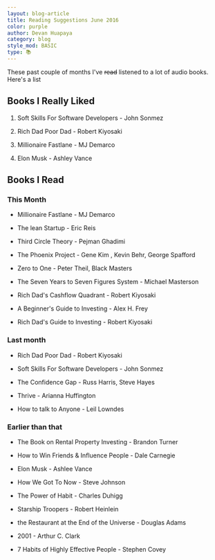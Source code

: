 ```yaml
---
layout: blog-article
title: Reading Suggestions June 2016
color: purple
author: Devan Huapaya
category: blog
style_mod: BASIC
type: 📚
---
```


These past couple of months I've ~~read~~ listened to a lot of audio books. Here's a list

## Books I Really Liked

1. Soft Skills For Software Developers - John Sonmez

2. Rich Dad Poor Dad - Robert Kiyosaki

3. Millionaire Fastlane - MJ Demarco

4. Elon Musk - Ashley Vance

## Books I Read

### This Month

- Millionaire Fastlane - MJ Demarco

- The lean Startup - Eric Reis

- Third Circle Theory - Pejman Ghadimi

- The Phoenix Project - Gene Kim , Kevin Behr, George Spafford

- Zero to One - Peter Theil, Black Masters

- The Seven Years to Seven Figures System - Michael Masterson

- Rich Dad's Cashflow Quadrant - Robert Kiyosaki

- A Beginner's Guide to Investing - Alex H. Frey

- Rich Dad's Guide to Investing - Robert Kiyosaki

### Last month

- Rich Dad Poor Dad - Robert Kiyosaki

- Soft Skills For Software Developers - John Sonmez

- The Confidence Gap - Russ Harris, Steve Hayes

- Thrive - Arianna Huffington

- How to talk to Anyone - Leil Lowndes

### Earlier than that

- The Book on Rental Property Investing - Brandon Turner

- How to Win Friends & Influence People - Dale Carnegie

- Elon Musk - Ashlee Vance

- How We Got To Now - Steve Johnson

- The Power of Habit - Charles Duhigg

- Starship Troopers - Robert Heinlein

- the Restaurant at the End of the Universe - Douglas Adams

- 2001 - Arthur C. Clark

- 7 Habits of Highly Effective People - Stephen Covey
